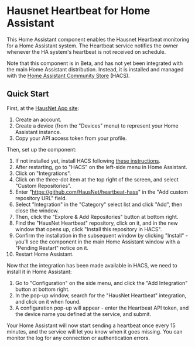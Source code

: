 # Hausnet Heartbeat for Home Assistant

This Home Assistant component enables the Hausnet Heartbeat monitoring for 
a Home Assistant system. The Heartbeat service notifies the owner whenever
the HA system's heartbeat is not received on schedule.

Note that this component is in Beta, and has not yet been integrated with the main Home Assistant
distribution. Instead, it is installed and managed with the [Home Assistant Community Store](https://hacs.xyz/)
(HACS).

## Quick Start

First, at the [HausNet App site](https://app.hausnet.io):

1. Create an account.
2. Create a device (from the "Devices" menu) to represent your Home Assistant instance.
3. Copy your API access token from your profile.

Then, set up the component:

1. If not installed yet, install HACS following [these instructions](https://hacs.xyz/docs/installation/installation/).
2. After restarting, go to "HACS" on the left-side menu in Home Assistant.
3. Click on "Integrations".
4. Click on the three-dot item at the top right of the screen, and select "Custom Repositories".
5. Enter "https://github.com/HausNet/heartbeat-hass" in the "Add custom repository URL" field.
6. Select "Integration" in the "Category" select list and click "Add", then close the window.
7. Then, click the "Explore & Add Repositories" button at bottom right.
8. Find the "HausNet Heartbeat" repository, click on it, and in the new window that opens up, click "Install this repository in HACS".
9. Confirm the installation in the subsequent window by clicking "Install" - you'll see the component in the main Home Assistant window with a "Pending Restart" notice on it.
10. Restart Home Assistant.

Now that the integration has been made available in HACS, we need to install it in Home Assistant:

1. Go to "Configuration" on the side menu, and click the "Add Integration" button at bottom right.
2. In the pop-up window, search for the "HausNet Heartbeat" integration, and click on it when found.
3. A configuration pop-up will appear - enter the Heartbeat API token, and the device name you defined at the service, and submit.

Your Home Assistant will now start sending a heartbeat once every 15 minutes, and the service will let you know 
when it goes missing. You can monitor the log for any connection or authentication errors.

